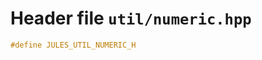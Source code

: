 ---
---

# Header file `util/numeric.hpp`<a id="util/numeric.hpp"></a>

``` cpp
#define JULES_UTIL_NUMERIC_H
```
